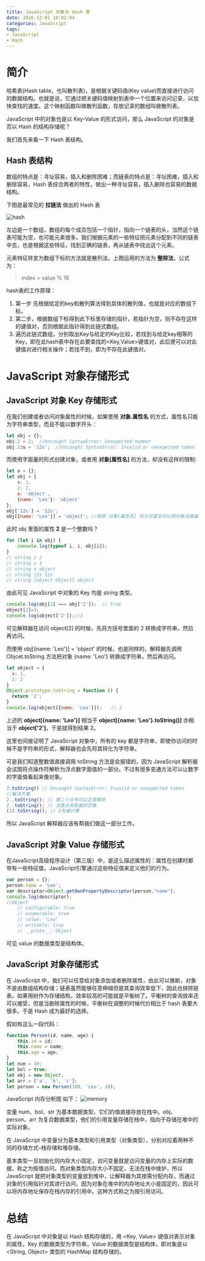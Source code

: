 ```yaml
---
title: JavaScript 对象与 Hash 表
date: 2016-12-01 10:02:04
categories: JavaScript
tags:
- JavaScript
- Hash
---
```


# 简介

哈希表(Hash table，也叫散列表)，是根据关键码值(Key value)而直接进行访问的数据结构。也就是说，它通过把关键码值映射到表中一个位置来访问记录，以加快查找的速度。这个映射函数叫做散列函数，存放记录的数组叫做散列表。

JavaScript 中的对象也是以 Key-Value 的形式访问，那么 JavaScript 的对象是否以 Hash 的结构存储呢？

我们首先来看一下 Hash 表结构。
<!-- more -->

## Hash 表结构

数组的特点是：寻址容易，插入和删除困难；而链表的特点是：寻址困难，插入和删除容易，Hash 表综合两者的特性，做出一种寻址容易，插入删除也容易的数据结构。

下图是最常见的 **拉链法** 做出的 Hash 表

<img src="/assets/img/hash.jpg" alt="hash">

左边是一个数组，数组的每个成员包括一个指针，指向一个链表的头，当然这个链表可能为空，也可能元素很多。我们根据元素的一些特征把元素分配到不同的链表中去，也是根据这些特征，找到正确的链表，再从链表中找出这个元素。

元素特征转变为数组下标的方法就是散列法。上图运用的方法为 **整除法**，公式为：

> index = value % 16

hash表的工作原理：

1. 第一步 先根据给定的key和散列算法得到具体的散列值，也就是对应的数组下标。
2. 第二步，根据数组下标得到此下标里存储的指针，若指针为空，则不存在这样的键值对，否则根据此指针得到此链式数组。
3. 遍历此链式数组，分别取出Key与给定的Key比较，若找到与给定key相等的Key，即在此hash表中存在此要查找的<Key,Value>键值对，此后便可以对此键值对进行相关操作；若找不到，即为不存在此键值对。

# JavaScript 对象存储形式

## JavaScript 对象 Key 存储形式

在我们创建或者访问对象属性的时候，如果使用 **对象.属性名** 的方式，属性名只能为字符串类型，而且不能以数字开头：

```javascript
let obj = {};
obj.2 = 2;  //Uncaught SyntaxError: Unexpected number
obj.12s = '12s';  //Uncaught SyntaxError: Invalid or unexpected token
```
而使用字面量的形式创建对象，或者用 **对象[属性名]** 的方法，却没有这样的限制:

```javascript
let o = {};
let obj = {
    x: 1,
    2: 2,
    o: 'object',
    {name: 'Leo'}: 'object'
};
obj['12s'] = '12s';
obj[{name: 'Leo'}] = 'object'; //使用 对象[属性名] 的方式甚至可以把对象当做属性名传入
```
此时 obj 里面的属性 **2** 是一个整数吗？

```javascript
for (let i in obj) {
    console.log(typeof i, i, obj[i]);
}
// string 2 2
// string x 1
// string o object
// string 12s 12s
// string [object Object] object
```
由此可见 JavaScript 中对象的 Key 均是 string 类型。

```javascript
console.log(obj[2] === obj['2']);  // true
object[2]=3;
console.log(object['2']);//3
```
可见解释器在访问 object[2] 的时候，先将方括号里面的 2 转换成字符串，然后再访问。

而使用 obj[{name: 'Leo'}] = 'object' 的时候，也是同样的，解释器先调用 Objcet.toString 方法把对象 {name: 'Leo'} 转换成字符串，然后再访问。

```javascript
let object = {
  x: 1,
  2: 2
}
Object.prototype.toString = function () {
  return '2';
}
console.log(object[{name: 'Leo'}]);　　// 2
```
上述的 **object[{name: 'Leo'}]** 相当于 **object[{name: 'Leo'}.toString()]** 亦相当于 **object['2']**，于是就得到结果 2。

这里也间接证明了 JavaScript 对象中，所有的 key 都是字符串，即使你访问的时候不是字符串的形式，解释器也会先将其转化为字符串。

可是我们知道整数值直接调用 toString 方法是会报错的，因为 JavaScript 解析器会试图将点操作符解析为浮点数字面值的一部分。不过有很多变通方法可以让数字的字面值看起来像对象。

```javascript
2.toString() // Uncaught SyntaxError: Invalid or unexpected token
//解决方案
2..toString(); // 第二个点号可以正常解析
2 .toString(); // 注意点号前面的空格
(2).toString(); // 2先被计算
```
所以 JavaScript 解释器应该有帮我们做这一部分工作。

## JavaScript 对象 Value 存储形式

在JavaScript高级程序设计（第三版）中，是这么描述属性的：属性在创建时都带有一些特征值，JavaScript引擎通过这些特征值来定义他们的行为。

```javascript
var person = {};
person.name = 'Leo';
var descriptor=Object.getOwnPropertyDescriptor(person,"name");
console.log(descriptor); 
//Object
	// configurable: true
	// enumerable: true
	// value: "Leo"
	// writable: true
	// __proto__: Object
```
可见 value 的数据类型是结构体。

## JavaScript 对象存储形式

在 JavaScript 中，我们可以任意给对象添加或者删除属性，由此可以推断，对象不是由数组结构存储；链表虽然能够任意伸缩但是其查询效率低下，因此也排除链表。如果用树作为存储结构，效率较高的可能就是平衡树了。平衡树的查询效率还可以接受，但是当删除属性的时候，平衡树在调整的时候代价相比于 hash 表要大很多。于是 Hash 成为最好的选择。

假如有这么一段代码：

```javascript
function Person(id, name, age) {
	this.id = id;
	this.name = name;
	this.age = age;
}
let num = 10;
let bol = true;
let obj = new Object;
let arr = ['a', 'b', 'c'];
let person = new Person(100, 'Leo', 18);
```

JavaScript 内存分析图	如下：
<img src="/assets/img/js_obj_mem.png" alt="memory">

变量 num、bol、str 为基本数据类型，它们的值直接存放在栈中。obj、person、arr 为复合数据类型，他们的引用变量存储在栈中，指向于存储在堆中的实际对象。

在 JavaScript 中变量分为基本类型和引用类型（对象类型），分别对应着两种不同的存储方式–栈存储和堆存储。

基本类型一旦初始化则内存大小固定，访问变量就是访问变量的内存上实际的数据，称之为按值访问。而对象类型内存大小不固定，无法在栈中维护，所以 JavaScript 就把对象类型的变量放到堆中，让解释器为其按需分配内存，而通过对象的引用指针对其进行访问，因为对象在堆中的内存地址大小是固定的，因此可以将内存地址保存在栈内存的引用中。这种方式称之为按引用访问。

# 总结

在 JavaScript 中对象是以 Hash 结构存储的，用 <Key, Value> 键值对表示对象的属性，Key 的数据类型为字符串，Value 的数据类型是结构体，即对象是以 <String, Object> 类型的 HashMap 结构存储的。
